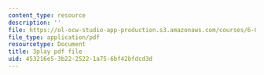 ```yaml
---
content_type: resource
description: ''
file: https://ol-ocw-studio-app-production.s3.amazonaws.com/courses/6-001-structure-and-interpretation-of-computer-programs-spring-2005/453216e53b2225221a756bf42bfdcd3d_PEwZL3H2oKg.pdf
file_type: application/pdf
resourcetype: Document
title: 3play pdf file
uid: 453216e5-3b22-2522-1a75-6bf42bfdcd3d
---
```

